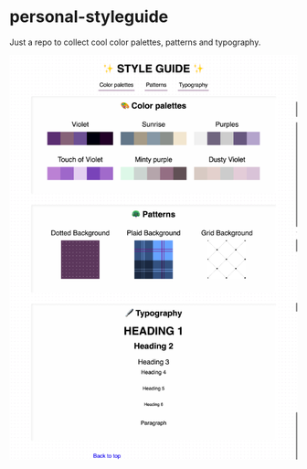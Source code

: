 # personal-styleguide
Just a repo to collect cool color palettes, patterns and typography.

![screenshot of website](https://github.com/deannabosschert/personal-styleguide/blob/master/assets/CleanShot%202021-01-04%20at%2019.13.45%402x.png)
